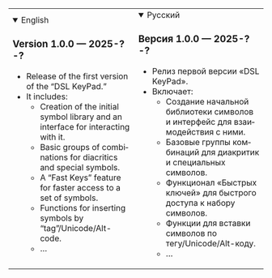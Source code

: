 <table>
<tr>
<td>
<details open lang="en">
<summary>English</summary>

### Version 1.0.0 — 2025-?-?

- Release of the first version of the “DSL KeyPad.”
- It includes:
  - Creation of the initial symbol library and an interface for interacting with it.
  - Basic groups of combinations for diacritics and special symbols.
  - A “Fast Keys” feature for faster access to a set of symbols.
  - Functions for inserting symbols by “tag”/Unicode/Alt-code.
  - …

</details>
</td>
<td>
<details open lang="ru">
<summary>Русский</summary>

### Версия 1.0.0 — 2025-?-?

- Релиз первой версии «DSL KeyPad».
- Включает:
  - Создание начальной библиотеки символов и интерфейс для взаимодействия с ними.
  - Базовые группы комбинаций для диакритик и специальных символов.
  - Функционал «Быстрых ключей» для быстрого доступа к набору символов.
  - Функции для вставки символов по тегу/Unicode/Alt-коду.
  - …

</details>
</td>
</tr>
</table>
